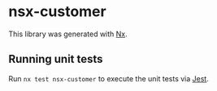# nsx-customer

This library was generated with [Nx](https://nx.dev).

## Running unit tests

Run `nx test nsx-customer` to execute the unit tests via [Jest](https://jestjs.io).
